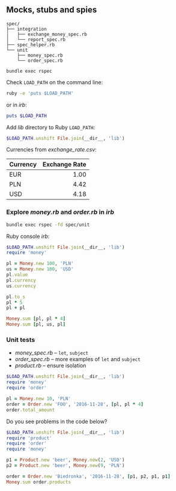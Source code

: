 ## Mocks, stubs and spies

```
spec/
├── integration
│   ├── exchange_money_spec.rb
│   └── report_spec.rb
├── spec_helper.rb
└── unit
    ├── money_spec.rb
    └── order_spec.rb

bundle exec rspec
```

Check `LOAD_PATH` on the command line:
```sh
ruby -e 'puts $LOAD_PATH'
```
or in _irb_:
```ruby
puts $LOAD_PATH
```

Add _lib_ directory to Ruby `LOAD_PATH`:
```ruby
$LOAD_PATH.unshift File.join(__dir__, 'lib')
```

Currencies from _exchange_rate.csv_:

| Currency | Exchange Rate |
| -------- | -------------:|
| EUR      | 1.00          |
| PLN      | 4.42          |
| USD      | 4.18          |


### Explore _money.rb_ and _order.rb_ in _irb_

```sh
bundle exec rspec -fd spec/unit
```

Ruby console _irb_:

```ruby
$LOAD_PATH.unshift File.join(__dir__, 'lib')
require 'money'

pl = Money.new 100, 'PLN'
us = Money.new 100, 'USD'
pl.value
pl.currency
us.currency

pl.to_s
pl * 5
pl + pl

Money.sum [pl, pl * 4]
Money.sum [pl, us, pl]
```


### Unit tests

* _money_spec.rb_ – `let`, `subject`
* _order_spec.rb_ – more examples of `let` and `subject`
* _product.rb_ – ensure isolation

```ruby
$LOAD_PATH.unshift File.join(__dir__, 'lib')
require 'money'
require 'order'

pl = Money.new 10, 'PLN'
order = Order.new 'FOO', '2016-11-28', [pl, pl * 4]
order.total_amount
```

Do you see problems in the code below?

```ruby
$LOAD_PATH.unshift File.join(__dir__, 'lib')
require 'product'
require 'order'
require 'money'

p1 = Product.new 'beer', Money.new(2, 'USD')
p2 = Product.new 'beer', Money.new(9, 'PLN')

order = Order.new 'Biedronka', '2016-11-28', [p1, p2, p1, p1]
Money.sum order.products
```
